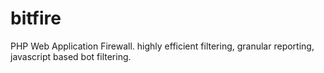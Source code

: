 # bitfire
PHP Web Application Firewall.  highly efficient filtering, granular reporting, javascript based bot filtering.
